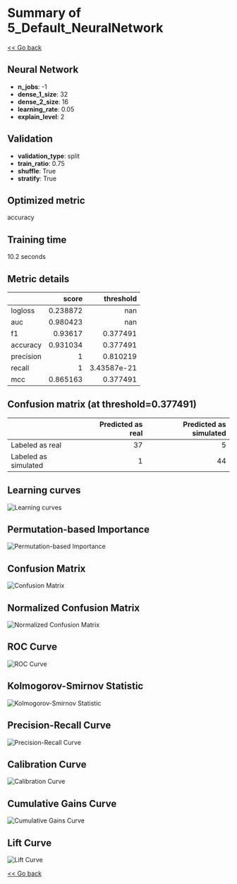 # Summary of 5_Default_NeuralNetwork

[<< Go back](../README.md)


## Neural Network
- **n_jobs**: -1
- **dense_1_size**: 32
- **dense_2_size**: 16
- **learning_rate**: 0.05
- **explain_level**: 2

## Validation
 - **validation_type**: split
 - **train_ratio**: 0.75
 - **shuffle**: True
 - **stratify**: True

## Optimized metric
accuracy

## Training time

10.2 seconds

## Metric details
|           |    score |     threshold |
|:----------|---------:|--------------:|
| logloss   | 0.238872 | nan           |
| auc       | 0.980423 | nan           |
| f1        | 0.93617  |   0.377491    |
| accuracy  | 0.931034 |   0.377491    |
| precision | 1        |   0.810219    |
| recall    | 1        |   3.43587e-21 |
| mcc       | 0.865163 |   0.377491    |


## Confusion matrix (at threshold=0.377491)
|                      |   Predicted as real |   Predicted as simulated |
|:---------------------|--------------------:|-------------------------:|
| Labeled as real      |                  37 |                        5 |
| Labeled as simulated |                   1 |                       44 |

## Learning curves
![Learning curves](learning_curves.png)

## Permutation-based Importance
![Permutation-based Importance](permutation_importance.png)
## Confusion Matrix

![Confusion Matrix](confusion_matrix.png)


## Normalized Confusion Matrix

![Normalized Confusion Matrix](confusion_matrix_normalized.png)


## ROC Curve

![ROC Curve](roc_curve.png)


## Kolmogorov-Smirnov Statistic

![Kolmogorov-Smirnov Statistic](ks_statistic.png)


## Precision-Recall Curve

![Precision-Recall Curve](precision_recall_curve.png)


## Calibration Curve

![Calibration Curve](calibration_curve_curve.png)


## Cumulative Gains Curve

![Cumulative Gains Curve](cumulative_gains_curve.png)


## Lift Curve

![Lift Curve](lift_curve.png)



[<< Go back](../README.md)
